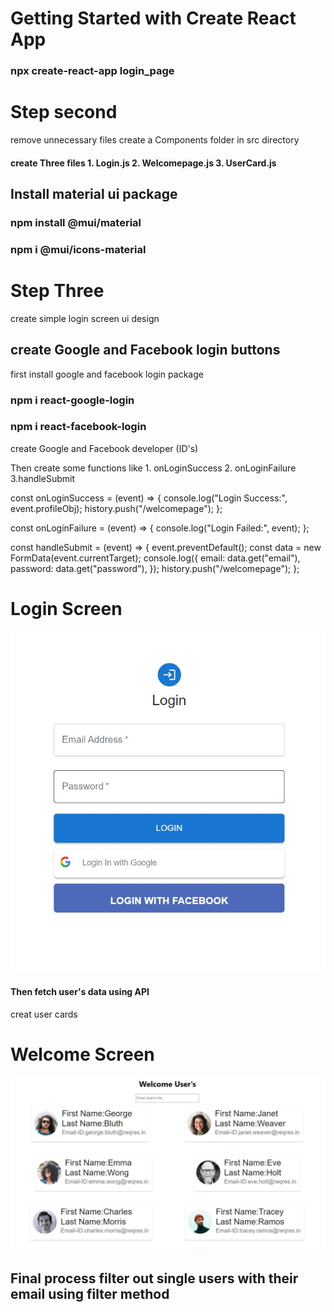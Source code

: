 # Getting Started with Create React App

### npx create-react-app login_page

# Step second

remove unnecessary files
create a Components folder in src directory

#### create Three files 1. Login.js 2. Welcomepage.js 3. UserCard.js

## Install material ui package

### npm install @mui/material

### npm i @mui/icons-material

# Step Three

create simple login screen ui design

## create Google and Facebook login buttons

first install google and facebook login package

### npm i react-google-login

### npm i react-facebook-login

create Google and Facebook developer (ID's)

Then create some functions like 1. onLoginSuccess 2. onLoginFailure 3.handleSubmit

const onLoginSuccess = (event) => {
console.log("Login Success:", event.profileObj);
history.push("/welcomepage");
};

const onLoginFailure = (event) => {
console.log("Login Failed:", event);
};

const handleSubmit = (event) => {
event.preventDefault();
const data = new FormData(event.currentTarget);
console.log({
email: data.get("email"),
password: data.get("password"),
});
history.push("/welcomepage");
};

# Login Screen

![Screenshot](loginscreen.JPG)

#### Then fetch user's data using API

creat user cards

# Welcome Screen

![Screenshot](welcomescreen.JPG)

## Final process filter out single users with their email using filter method
